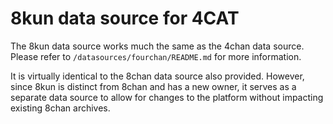 # 8kun data source for 4CAT

The 8kun data source works much the same as the 4chan data source. Please 
refer to `/datasources/fourchan/README.md` for more information.

It is virtually identical to the 8chan data source also provided. However,
since 8kun is distinct from 8chan and has a new owner, it serves as a 
separate data source to allow for changes to the platform without impacting
existing 8chan archives.
